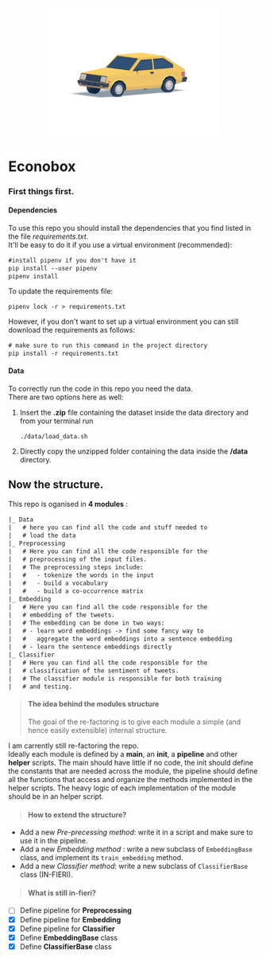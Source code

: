 <p align="center">
  <img src="https://github.com/GiuliaLanzillotta/Econobox-SA/blob/master/chevrolet_render.jpg" width="350" title="An econobox">
</p>


# Econobox 

### First things first.  
#### Dependencies
To use this repo you should install the dependencies that you find listed in the file *requirements.txt*. <br>
It'll be easy to do it if you use a virtual environment (recommended):
``` 
#install pipenv if you don't have it
pip install --user pipenv
pipenv install
```
To update the requirements file: 
``` 
pipenv lock -r > requirements.txt
```
However, if you don't want to set up a virtual environment you can still download the requirements as follows: 
```
# make sure to run this command in the project directory
pip install -r requirements.txt
```

#### Data 
To correctly run the code in this repo you need the data. <br>
There are two options here as well: <br>
1. Insert the **.zip** file containing the dataset inside the data directory and from your terminal run
    ```
    ./data/load_data.sh
    ```
2. Directly copy the unzipped folder containing the data inside the **/data** directory. 


## Now the structure. 
This repo is oganised in **4 modules** : 

    |_ Data 
    |   # here you can find all the code and stuff needed to 
    |   # load the data 
    |_ Preprocessing
    |   # Here you can find all the code responsible for the 
    |   # preprocessing of the input files. 
    |   # The preprocessing steps include: 
    |   #   - tokenize the words in the input
    |   #   - build a vocabulary
    |   #   - build a co-occurrence matrix
    |_ Embedding
    |   # Here you can find all the code responsible for the 
    |   # embedding of the tweets. 
    |   # The embedding can be done in two ways: 
    |   # - learn word embeddings -> find some fancy way to 
    |   #   aggregate the word embeddings into a sentence embedding
    |   # - learn the sentence embeddings directly
    |_ Classifier
    |   # Here you can find all the code responsible for the 
    |   # classification of the sentiment of tweets.
    |   # The classifier module is responsible for both training 
    |   # and testing. 
    
> #### The idea behind the modules structure 
> The goal of the re-factoring is to give each module a 
> simple (and hence easily extensible) internal structure. <br>

I am carrently still re-factoring the repo.
<br>Ideally each 
 module is defined by a **main**, an **init**, a **pipeline** and other
 **helper** scripts. The main should have little if no code, the init should
 define the constants that are needed across the module, the pipeline should
 define all the functions that access and organize the methods implemented
 in the helper scripts. The heavy logic of each implementation of the module
 should be in an helper script. 
 
 > #### How to extend the structure?
- Add a new *Pre-precessing method*: write 
it in a script and make sure to use it in the pipeline. 
- Add a new *Embedding method* : write a new subclass
of ```EmbeddingBase``` class, and implement its ```train_embedding``` 
method. 
- Add a new *Classifier method*: write a new subclass
of ```ClassifierBase``` class (IN-FIERI).

> #### What is still in-fieri? 
- [ ] Define pipeline for **Preprocessing**
- [x] Define pipeline for **Embedding**
- [x] Define pipeline for **Classifier**
- [x] Define **EmbeddingBase** class
- [x] Define **ClassifierBase** class
